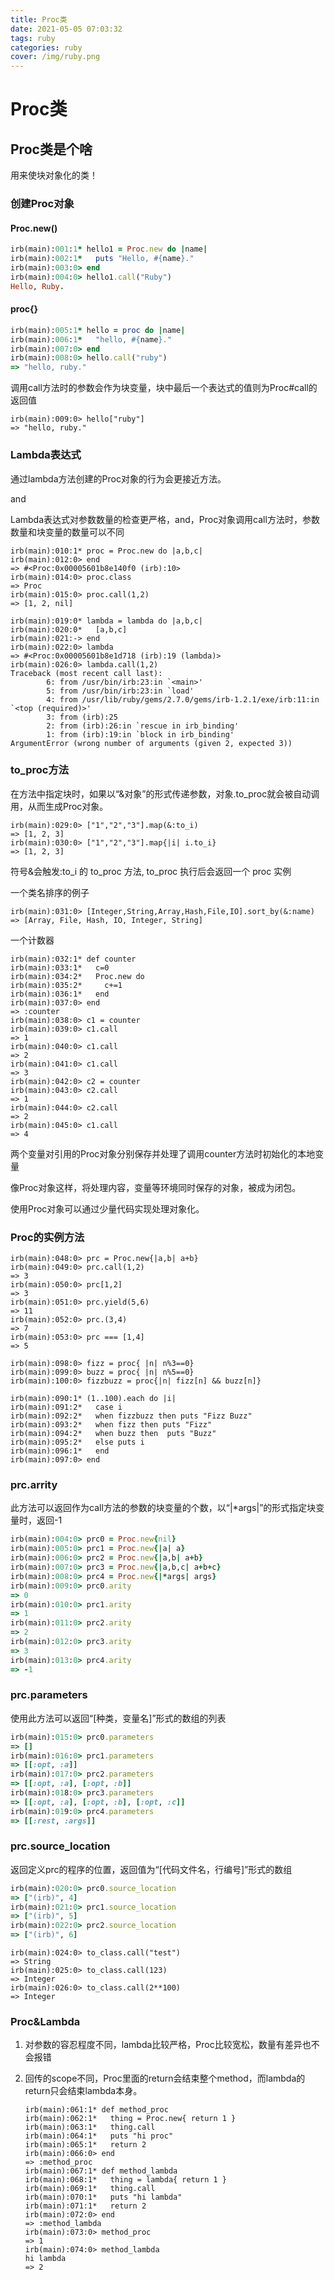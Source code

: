 ```yaml
---
title: Proc类
date: 2021-05-05 07:03:32
tags: ruby
categories: ruby
cover: /img/ruby.png
---
```


# Proc类

## Proc类是个啥

用来使块对象化的类！

### 创建Proc对象

#### Proc.new()

```Ruby
irb(main):001:1* hello1 = Proc.new do |name|
irb(main):002:1*   puts "Hello, #{name}."
irb(main):003:0> end
irb(main):004:0> hello1.call("Ruby")
Hello, Ruby.
```

#### proc{}

```ruby
irb(main):005:1* hello = proc do |name|
irb(main):006:1*   "hello, #{name}."
irb(main):007:0> end
irb(main):008:0> hello.call("ruby")
=> "hello, ruby."
```

调用call方法时的参数会作为块变量，块中最后一个表达式的值则为Proc#call的返回值

```shell
irb(main):009:0> hello["ruby"]
=> "hello, ruby."
```

### Lambda表达式

通过lambda方法创建的Proc对象的行为会更接近方法。

and

Lambda表达式对参数数量的检查更严格，and，Proc对象调用call方法时，参数数量和块变量的数量可以不同

```shell
irb(main):010:1* proc = Proc.new do |a,b,c|
irb(main):012:0> end
=> #<Proc:0x00005601b8e140f0 (irb):10>
irb(main):014:0> proc.class
=> Proc
irb(main):015:0> proc.call(1,2)
=> [1, 2, nil]

irb(main):019:0* lambda = lambda do |a,b,c|
irb(main):020:0*   [a,b,c]
irb(main):021:-> end
irb(main):022:0> lambda
=> #<Proc:0x00005601b8e1d718 (irb):19 (lambda)>
irb(main):026:0> lambda.call(1,2)
Traceback (most recent call last):
        6: from /usr/bin/irb:23:in `<main>'
        5: from /usr/bin/irb:23:in `load'
        4: from /usr/lib/ruby/gems/2.7.0/gems/irb-1.2.1/exe/irb:11:in `<top (required)>'
        3: from (irb):25
        2: from (irb):26:in `rescue in irb_binding'
        1: from (irb):19:in `block in irb_binding'
ArgumentError (wrong number of arguments (given 2, expected 3))

```

### to_proc方法

在方法中指定块时，如果以“&对象”的形式传递参数，对象.to_proc就会被自动调用，从而生成Proc对象。

```shell
irb(main):029:0> ["1","2","3"].map(&:to_i)
=> [1, 2, 3]
irb(main):030:0> ["1","2","3"].map{|i| i.to_i}
=> [1, 2, 3]
```

符号&会触发:to_i 的 to_proc 方法, to_proc 执行后会返回一个 proc 实例

一个类名排序的例子

```shell
irb(main):031:0> [Integer,String,Array,Hash,File,IO].sort_by(&:name)
=> [Array, File, Hash, IO, Integer, String]
```

一个计数器

```shell
irb(main):032:1* def counter
irb(main):033:1*   c=0
irb(main):034:2*   Proc.new do
irb(main):035:2*     c+=1
irb(main):036:1*   end
irb(main):037:0> end
=> :counter
irb(main):038:0> c1 = counter
irb(main):039:0> c1.call
=> 1
irb(main):040:0> c1.call
=> 2
irb(main):041:0> c1.call
=> 3
irb(main):042:0> c2 = counter
irb(main):043:0> c2.call
=> 1
irb(main):044:0> c2.call
=> 2
irb(main):045:0> c1.call
=> 4
```

两个变量对引用的Proc对象分别保存并处理了调用counter方法时初始化的本地变量

像Proc对象这样，将处理内容，变量等环境同时保存的对象，被成为闭包。

使用Proc对象可以通过少量代码实现处理对象化。

### Proc的实例方法

```shell
irb(main):048:0> prc = Proc.new{|a,b| a+b}
irb(main):049:0> prc.call(1,2)
=> 3
irb(main):050:0> prc[1,2]
=> 3
irb(main):051:0> prc.yield(5,6)
=> 11
irb(main):052:0> prc.(3,4)
=> 7
irb(main):053:0> prc === [1,4]
=> 5
```

```shell
irb(main):098:0> fizz = proc{ |n| n%3==0}
irb(main):099:0> buzz = proc{ |n| n%5==0}
irb(main):100:0> fizzbuzz = proc{|n| fizz[n] && buzz[n]}

irb(main):090:1* (1..100).each do |i|
irb(main):091:2*   case i
irb(main):092:2*   when fizzbuzz then puts "Fizz Buzz"
irb(main):093:2*   when fizz then puts "Fizz"
irb(main):094:2*   when buzz then  puts "Buzz"
irb(main):095:2*   else puts i
irb(main):096:1*   end
irb(main):097:0> end
```

### prc.arrity

此方法可以返回作为call方法的参数的块变量的个数，以“|*args|”的形式指定块变量时，返回-1

```ruby
irb(main):004:0> prc0 = Proc.new{nil}
irb(main):005:0> prc1 = Proc.new{|a| a}
irb(main):006:0> prc2 = Proc.new{|a,b| a+b}
irb(main):007:0> prc3 = Proc.new{|a,b,c| a+b+c}
irb(main):008:0> prc4 = Proc.new{|*args| args}
irb(main):009:0> prc0.arity
=> 0
irb(main):010:0> prc1.arity
=> 1
irb(main):011:0> prc2.arity
=> 2
irb(main):012:0> prc3.arity
=> 3
irb(main):013:0> prc4.arity
=> -1
```

### prc.parameters

使用此方法可以返回“[种类，变量名]”形式的数组的列表

```ruby
irb(main):015:0> prc0.parameters
=> []
irb(main):016:0> prc1.parameters
=> [[:opt, :a]]
irb(main):017:0> prc2.parameters
=> [[:opt, :a], [:opt, :b]]
irb(main):018:0> prc3.parameters
=> [[:opt, :a], [:opt, :b], [:opt, :c]]
irb(main):019:0> prc4.parameters
=> [[:rest, :args]]
```

### prc.source_location

返回定义prc的程序的位置，返回值为“[代码文件名，行编号]”形式的数组

```ruby
irb(main):020:0> prc0.source_location
=> ["(irb)", 4]
irb(main):021:0> prc1.source_location
=> ["(irb)", 5]
irb(main):022:0> prc2.source_location
=> ["(irb)", 6]
```

```shell
irb(main):024:0> to_class.call("test")
=> String
irb(main):025:0> to_class.call(123)
=> Integer
irb(main):026:0> to_class.call(2**100)
=> Integer
```



### Proc&Lambda

1. 对参数的容忍程度不同，lambda比较严格，Proc比较宽松，数量有差异也不会报错

2. 回传的scope不同，Proc里面的return会结束整个method，而lambda的return只会结束lambda本身。

   ```shell
   irb(main):061:1* def method_proc
   irb(main):062:1*   thing = Proc.new{ return 1 }
   irb(main):063:1*   thing.call
   irb(main):064:1*   puts "hi proc"
   irb(main):065:1*   return 2
   irb(main):066:0> end
   => :method_proc
   irb(main):067:1* def method_lambda
   irb(main):068:1*   thing = lambda{ return 1 }
   irb(main):069:1*   thing.call
   irb(main):070:1*   puts "hi lambda"
   irb(main):071:1*   return 2
   irb(main):072:0> end
   => :method_lambda
   irb(main):073:0> method_proc
   => 1
   irb(main):074:0> method_lambda
   hi lambda
   => 2
   ```

   
